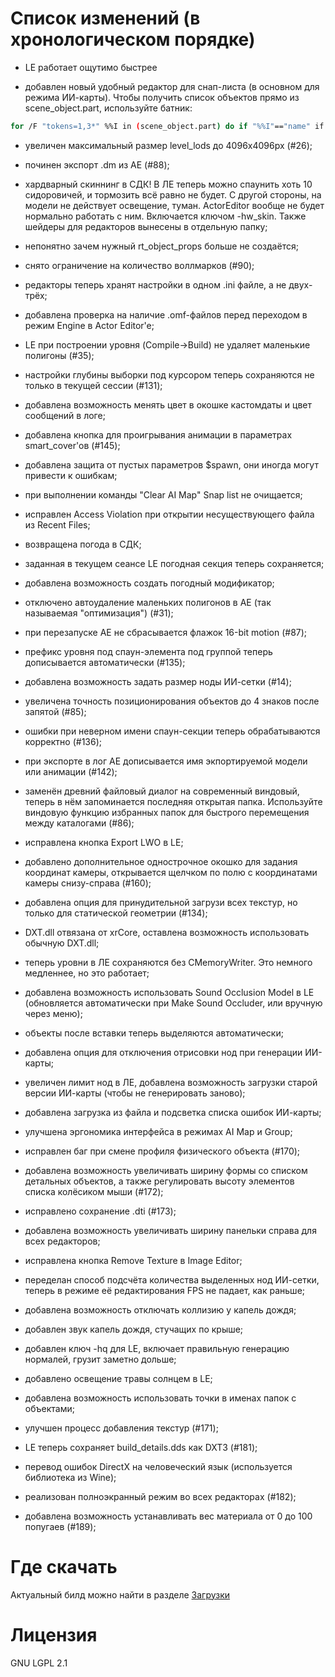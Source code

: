 # Список изменений (в хронологическом порядке)

- LE работает ощутимо быстрее

- добавлен новый удобный редактор для снап-листа (в основном для режима ИИ-карты). Чтобы получить список объектов прямо из scene_object.part, используйте батник:
```sh
for /F "tokens=1,3*" %%I in (scene_object.part) do if "%%I"=="name" if not "%%J"=="" @echo %%J >> names.txt
```

- увеличен максимальный размер level_lods до 4096х4096px (#26);

- починен экспорт .dm из AE (#88);

- хардварный скиннинг в СДК! В ЛЕ теперь можно спаунить хоть 10 сидоровичей, и тормозить всё равно не будет. С другой стороны, на модели не действует освещение, туман. ActorEditor вообще не будет нормально работать с ним. Включается ключом -hw_skin. Также шейдеры для редакторов вынесены в отдельную папку;

- непонятно зачем нужный rt_object_props больше не создаётся;

- снято ограничение на количество воллмарков (#90);

- редакторы теперь хранят настройки в одном .ini файле, а не двух-трёх;

- добавлена проверка на наличие .omf-файлов перед переходом в режим Engine в Actor Editor'e;

- LE при построении уровня (Compile->Build) не удаляет маленькие полигоны (#35);

- настройки глубины выборки под курсором теперь сохраняются не только в текущей сессии (#131);

- добавлена возможность менять цвет в окошке кастомдаты и цвет сообщений в логе;

- добавлена кнопка для проигрывания анимации в параметрах smart_cover'ов (#145);

- добавлена защита от пустых параметров $spawn, они иногда могут привести к ошибкам;

- при выполнении команды "Clear AI Map" Snap list не очищается;

- исправлен Access Violation при открытии несуществующего файла из Recent Files;

- возвращена погода в СДК;

- заданная в текущем сеансе LE погодная секция теперь сохраняется;

- добавлена возможность создать погодный модификатор;

- отключено автоудаление маленьких полигонов в АЕ (так называемая "оптимизация") (#31);

- при перезапуске АЕ не сбрасывается флажок 16-bit motion (#87);

- префикс уровня под спаун-элемента под группой теперь дописывается автоматически (#135);

- добавлена возможность задать размер ноды ИИ-сетки (#14);

- увеличена точность позиционирования объектов до 4 знаков после запятой (#85);

- ошибки при неверном имени спаун-секции теперь обрабатываются корректно (#136);

- при экспорте в лог АЕ дописывается имя экпортируемой модели или анимации (#142);

- заменён древний файловый диалог на современный виндовый, теперь в нём запоминается последняя открытая папка. Используйте виндовую функцию избранных папок для быстрого перемещения между каталогами (#86);

- исправлена кнопка Export LWO в LE;

- добавлено дополнительное однострочное окошко для задания координат камеры, открывается щелчком по полю с координатами камеры снизу-справа (#160);

- добавлена опция для принудительной загрузи всех текстур, но только для статической геометрии (#134);

- DXT.dll отвязана от xrCore, оставлена возможность использовать обычную DXT.dll;

- теперь уровни в ЛЕ сохраняются без CMemoryWriter. Это немного медленнее, но это работает;

- добавлена возможность использовать Sound Occlusion Model в LE (обновляется автоматически при Make Sound Occluder, или вручную через меню);

- объекты после вставки теперь выделяются автоматически;

- добавлена опция для отключения отрисовки нод при генерации ИИ-карты;

- увеличен лимит нод в ЛЕ, добавлена возможность загрузки старой версии ИИ-карты (чтобы не генерировать заново);

- добавлена загрузка из файла и подсветка списка ошибок ИИ-карты;

- улучшена эргономика интерфейса в режимах AI Map и Group;

- исправлен баг при смене профиля физического объекта (#170);

- добавлена возможность увеличивать ширину формы со списком детальных объектов,  а также регулировать высоту элементов списка колёсиком мыши (#172);

- исправлено сохранение .dti (#173);

- добавлена возможность увеличивать ширину панельки справа для всех редакторов;

- исправлена кнопка Remove Texture в Image Editor;

- переделан способ подсчёта количества выделенных нод ИИ-сетки, теперь в режиме её редактирования FPS не падает, как раньше;

- добавлена возможность отключать коллизию у капель дождя;

- добавлен звук капель дождя, стучащих по крыше;

- добавлен ключ -hq для LE, включает правильную генерацию нормалей, грузит заметно дольше;

- добавлено освещение травы солнцем в LE;

- добавлена возможность использовать точки в именах папок с объектами;

- улучшен процесс добавления текстур (#171);

- LE теперь сохраняет build_details.dds как DXT3 (#181);

- перевод ошибок DirectX на человеческий язык (используется библиотека из Wine);

- реализован полноэкранный режим во всех редакторах (#182);

- добавлена возможность устанавливать вес материала от 0 до 100 попугаев (#189);


# Где скачать
Актуальный билд можно найти в разделе [Загрузки](https://bitbucket.org/borscht/xray-csky/downloads/)


# Лицензия
GNU LGPL 2.1
